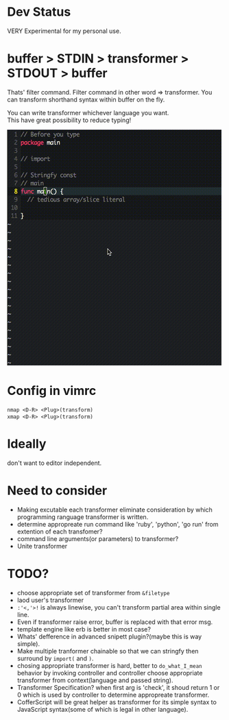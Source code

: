 # Dev Status
VERY Experimental for my personal use.

# buffer > STDIN > transformer > STDOUT > buffer

Thats' filter command.
Filter command in other word => transformer.
You can transform shorthand syntax within buffer on the fly.

You can write transformer whichever language you want.  
This have great possibility to reduce typing!  

![Movie](https://raw.githubusercontent.com/t9md/t9md/019b944b5b1152dbb97b92471b7ec596769c8319/img/transform.gif)

# Config in vimrc

```vim
nmap <D-R> <Plug>(transform)
xmap <D-R> <Plug>(transform)
```

# Ideally
don't want to editor independent.

# Need to consider
* Making excutable each transformer eliminate consideration by which programming ranguage transformer is written.
* determine appropreate run command like 'ruby', 'python', 'go run' from extention of each transfomer?
* command line arguments(or parameters) to transformer?
* Unite transformer

# TODO?
* choose appropriate set of transformer from `&filetype`
* laod user's transformer
* `:'<,'>!` is always linewise, you can't transform partial area within single line.
* Even if transformer raise error, buffer is replaced with that error msg.
* template engine like erb is better in most case?
* Whats' defference in advanced snipett plugin?(maybe this is way simple).
* Make multiple tranformer chainable so that we can  stringfy then surround by `import(` and `)`.
* chosing appropriate transformer is hard, better to `do_what_I_mean` behavior by invoking controller and controller choose appropriate transformer from context(language and passed string).
* Transformer Specification? when first arg is 'check', it shoud return 1 or 0 which is used by controller to determine appropreate transformer.
* CofferScript will be great helper as transformer for its simple syntax to JavaScript syntax(some of which is legal in other language).
